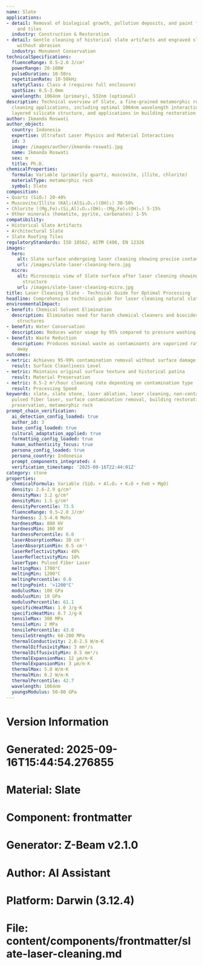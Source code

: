 ```yaml
---
name: Slate
applications:
- detail: Removal of biological growth, pollution deposits, and paint from slate roofing
    and tiles
  industry: Construction & Restoration
- detail: Gentle cleaning of historical slate artifacts and engraved slate surfaces
    without abrasion
  industry: Monument Conservation
technicalSpecifications:
  fluenceRange: 0.5–2.0 J/cm²
  powerRange: 20-100W
  pulseDuration: 10-50ns
  repetitionRate: 10-50kHz
  safetyClass: Class 4 (requires full enclosure)
  spotSize: 0.5-3.0mm
  wavelength: 1064nm (primary), 532nm (optional)
description: Technical overview of Slate, a fine-grained metamorphic rock, for laser
  cleaning applications, including optimal 1064nm wavelength interaction with its
  layered silicate structure, and applications in building restoration.
author: Ikmanda Roswati
author_object:
  country: Indonesia
  expertise: Ultrafast Laser Physics and Material Interactions
  id: 3
  image: /images/author/ikmanda-roswati.jpg
  name: Ikmanda Roswati
  sex: m
  title: Ph.D.
chemicalProperties:
  formula: Variable (primarily quartz, muscovite, illite, chlorite)
  materialType: metamorphic rock
  symbol: Slate
composition:
- Quartz (SiO₂) 20-40%
- Muscovite/Illite (KAl₂(AlSi₃O₁₀)(OH)₂) 30-50%
- Chlorite ((Mg,Fe)₃(Si,Al)₄O₁₀(OH)₂·(Mg,Fe)₃(OH)₆) 5-15%
- Other minerals (hematite, pyrite, carbonates) 1-5%
compatibility:
- Historical Slate Artifacts
- Architectural Slate
- Slate Roofing Tiles
regulatoryStandards: ISO 18562, ASTM C406, EN 12326
images:
  hero:
    alt: Slate surface undergoing laser cleaning showing precise contamination removal
    url: /images/slate-laser-cleaning-hero.jpg
  micro:
    alt: Microscopic view of Slate surface after laser cleaning showing detailed surface
      structure
    url: /images/slate-laser-cleaning-micro.jpg
title: Laser Cleaning Slate - Technical Guide for Optimal Processing
headline: Comprehensive technical guide for laser cleaning natural slate surfaces
environmentalImpact:
- benefit: Chemical Solvent Elimination
  description: Eliminates need for harsh chemical cleaners and biocides on historical
    structures
- benefit: Water Conservation
  description: Reduces water usage by 95% compared to pressure washing methods
- benefit: Waste Reduction
  description: Produces minimal waste as contaminants are vaporized rather than washed
    away
outcomes:
- metric: Achieves 95-99% contamination removal without surface damage
  result: Surface Cleanliness Level
- metric: Maintains original surface texture and historical patina
  result: Material Preservation
- metric: 0.5-2 m²/hour cleaning rate depending on contamination type
  result: Processing Speed
keywords: slate, slate stone, laser ablation, laser cleaning, non-contact cleaning,
  pulsed fiber laser, surface contamination removal, building restoration, historical
  preservation, metamorphic rock
prompt_chain_verification:
  ai_detection_config_loaded: true
  author_id: 3
  base_config_loaded: true
  cultural_adaptation_applied: true
  formatting_config_loaded: true
  human_authenticity_focus: true
  persona_config_loaded: true
  persona_country: Indonesia
  prompt_components_integrated: 4
  verification_timestamp: '2025-09-16T22:44:01Z'
category: stone
properties:
  chemicalFormula: Variable (SiO₂ + Al₂O₃ + K₂O + FeO + MgO)
  density: 2.6-2.9 g/cm³
  densityMax: 3.2 g/cm³
  densityMin: 1.5 g/cm³
  densityPercentile: 73.5
  fluenceRange: 0.5–2.0 J/cm²
  hardness: 2.5-4.0 Mohs
  hardnessMax: 800 HV
  hardnessMin: 100 HV
  hardnessPercentile: 0.0
  laserAbsorptionMax: 30 cm⁻¹
  laserAbsorptionMin: 0.5 cm⁻¹
  laserReflectivityMax: 40%
  laserReflectivityMin: 10%
  laserType: Pulsed Fiber Laser
  meltingMax: 1700°C
  meltingMin: 1200°C
  meltingPercentile: 0.0
  meltingPoint: '>1200°C'
  modulusMax: 100 GPa
  modulusMin: 10 GPa
  modulusPercentile: 61.1
  specificHeatMax: 1.0 J/g·K
  specificHeatMin: 0.7 J/g·K
  tensileMax: 300 MPa
  tensileMin: 2 MPa
  tensilePercentile: 43.0
  tensileStrength: 60-200 MPa
  thermalConductivity: 2.0-2.5 W/m·K
  thermalDiffusivityMax: 3 mm²/s
  thermalDiffusivityMin: 0.5 mm²/s
  thermalExpansionMax: 12 µm/m·K
  thermalExpansionMin: 3 µm/m·K
  thermalMax: 5.0 W/m·K
  thermalMin: 0.2 W/m·K
  thermalPercentile: 42.7
  wavelength: 1064nm
  youngsModulus: 50-80 GPa
---
```


# Version Information
# Generated: 2025-09-16T15:44:54.276855
# Material: Slate
# Component: frontmatter
# Generator: Z-Beam v2.1.0
# Author: AI Assistant
# Platform: Darwin (3.12.4)
# File: content/components/frontmatter/slate-laser-cleaning.md